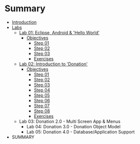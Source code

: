 # Summary

* [Introduction](README.md)
* [Labs](labs.md)
    * [Lab 01: Eclipse, Android & 'Hello World'](lab_01.md)
         * [Objectives](session1/lab/md/objectives.md)
           * [Step 01](session1/lab/md/step01.md)
           * [Step 02](session1/lab/md/step02.md)
           * [Step 03](session1/lab/md/step03.md)
           * [Exercises](session1/lab/md/exercises.md)
    * [Lab 02: Introduction to 'Donation'](lab_02.md)
         * [Objectives](session2/lab/md/objectives.md)
           * [Step 01](session2/lab/md/step01.md)
           * [Step 02](session2/lab/md/step02.md)
           * [Step 03](session2/lab/md/step03.md)
           * [Step 04](session2/lab/md/step04.md)
           * [Step 05](session2/lab/md/step05.md)
           * [Step 06](session2/lab/md/step06.md)
           * [Step 07](session2/lab/md/step07.md)
           * [Step 08](session2/lab/md/step08.md)
           * [Exercises](session2/lab/md/exercises.md)
    * Lab 03: Donation 2.0 - Multi Screen App & Menus
       * Lab 04: Donation 3.0 - Donation Object Model
       * Lab 05: Donation 4.0 - Database/Application Support
* SUMMARY

